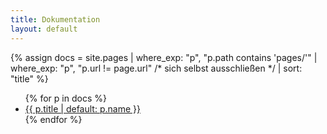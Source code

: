 ```yaml
---
title: Dokumentation
layout: default
---
```


{% assign docs = site.pages
  | where_exp: "p", "p.path contains 'pages/'"
  | where_exp: "p", "p.url != page.url"   /* sich selbst ausschließen */
  | sort: "title" %}
<ul>
{% for p in docs %}
  <li><a href="{{ p.url | relative_url }}">{{ p.title | default: p.name }}</a></li>
{% endfor %}
</ul>
